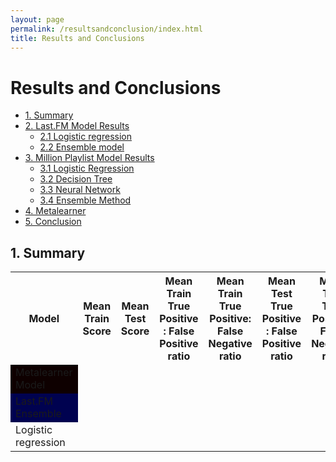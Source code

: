 ```yaml
---
layout: page
permalink: /resultsandconclusion/index.html
title: Results and Conclusions
---
```


# Results and Conclusions

* [1. Summary](#1)
* [2. Last.FM Model Results](#2)
    * [2.1 Logistic regression](#2.1)
    * [2.2 Ensemble model](#2.2)
* [3. Million Playlist Model Results](#3)
    * [3.1 Logistic Regression](#3.1)
    * [3.2 Decision Tree](#3.2)
    * [3.3 Neural Network](#3.3)
    * [3.4 Ensemble Method](#3.4)
* [4. Metalearner](#4)
* [5. Conclusion](#5)


<h2 id="1">1. Summary</h2>
<table>
    <tr>
        <th>Model</th>
        <th>Mean Train Score</th>
        <th>Mean Test Score</th>
        <th>Mean Train True Positive : False Positive ratio</th>
        <th>Mean Train True Positive: False Negative ratio</th>
        <th>Mean Test True Positive : False Positive ratio</th>
        <th>Mean Test True Positive: False Negative ratio</th>
        <th>Parameters</th>
    </tr>
    <tr>
        <td bgcolor=“yellow”>Metalearner Model</td>
        <td> </td>
        <td> </td>
        <td> </td>
        <td> </td>
        <td> </td>
        <td> </td>
        <td> </td>
    </tr>
    <tr>
        <td bgcolor=rgb(255, 192, 203)> Last.FM Ensemble </td>
        <td> </td>
        <td> </td>
        <td> </td>
        <td> </td>
        <td> </td>
        <td> </td>
        <td> </td>
    </tr>
    <tr>
        <td>Logistic regression</td>
        <td> </td>
        <td> </td>
        <td> </td>
        <td> </td>
        <td> </td>
        <td> </td>
        <td> </td>
    </tr>
</table>
